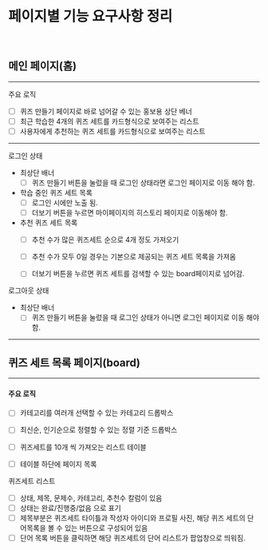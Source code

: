 

# 페이지별 기능 요구사항 정리
<br>

## 메인 페이지(홈)


---

주요 로직
- [ ] 퀴즈 만들기 페이지로 바로 넘어갈 수 있는 홍보용 상단 베너
- [ ] 최근 학습한 4개의 퀴즈 세트를 카드형식으로 보여주는  리스트
- [ ] 사용자에게 추천하는 퀴즈 세트를 카드형식으로 보여주는 리스트
  
---


로그인 상태

- 최상단 배너
  - [ ] 퀴즈 만들기 버튼을 눌렀을 때 로그인 상태라면 로그인 페이지로 이동 해야 함.

- 학습 중인 퀴즈 세트 목록
    - [ ] 로그인 시에만 노출 됨.
    - [ ] 더보기 버튼을 누르면 마이페이지의 히스토리 페이지로 이동해야 함.

- 추천 퀴즈 세트 목록
    - [ ] 추천 수가 많은 퀴즈세트 순으로 4개 정도 가져오기
    - [ ] 추천 수가 모두 0일 경우는 기본으로 제공되는 퀴즈 세트 목록을 가져옴
    - [ ] 더보기 버튼을 누르면 퀴즈 세트를 검색할 수 있는 board페이지로 넘어감.



로그아웃 상태
- 최상단 배너
  - [ ] 퀴즈 만들기 버튼을 눌렀을 때 로그인 상태가 아니면 로그인 페이지로 이동 해야 함.

---

## 퀴즈 세트 목록 페이지(board)

---
#### 주요 로직
- [ ] 카테고리를 여러개 선택할 수 있는 카테고리 드롭박스
- [ ] 최신순, 인기순으로 정렬할 수 있는 정렬 기준 드롭박스
- [ ] 퀴즈세트를 10개 씩 가져오는 리스트 테이블
- [ ] 테이블 하단에 페이지 목록


퀴즈세트 리스트
- [ ] 상태, 제목, 문제수, 카테고리, 추천수 칼럼이 있음
- [ ] 상태는 완료/진행중/없음 으로 표기
- [ ] 제목부분은 퀴즈세트 타이틀과 작성자 아이디와 프로필 사진, 해당 퀴즈 세트의 단어목록을 볼 수 있는 버튼으로 구성되어 있음
- [ ] 단어 목록 버튼을 클릭하면 해당 퀴즈세트의 단어 리스트가 팝업창으로 띄워짐.